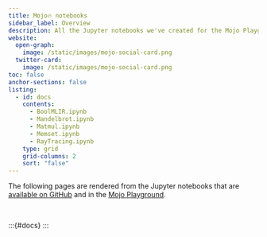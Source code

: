```yaml
---
title: Mojo🔥 notebooks
sidebar_label: Overview
description: All the Jupyter notebooks we've created for the Mojo Playground.
website:
  open-graph:
    image: /static/images/mojo-social-card.png
  twitter-card:
    image: /static/images/mojo-social-card.png
toc: false
anchor-sections: false
listing:
  - id: docs
    contents:
      - BoolMLIR.ipynb
      - Mandelbrot.ipynb
      - Matmul.ipynb
      - Memset.ipynb
      - RayTracing.ipynb
    type: grid
    grid-columns: 2
    sort: "false"
---
```


The following pages are rendered from the Jupyter notebooks that are [available
on GitHub](https://github.com/modularml/mojo/tree/main/examples/notebooks)
and in the [Mojo Playground](https://playground.modular.com/).

<p><br/></p>

:::{#docs}
:::

